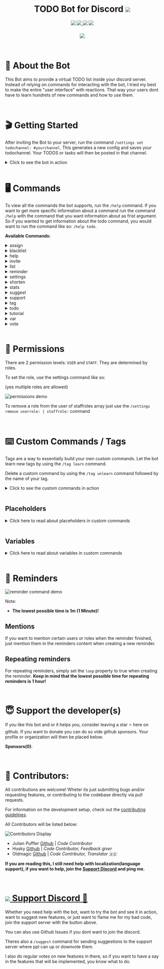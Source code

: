 <h1 align="center"> TODO Bot for  Discord  
<a href="http://invite.todo-bot.xyz">
    <img src="https://img.shields.io/badge/Add%20Bot-7289DA.svg?style=for-the-badge"/>
</a>
</h1>

<h4 align="center">

<img src="https://img.shields.io/badge/commitizen-friendly-brightgreen.svg?style=for-the-badge" />

<a href="https://discord.gg/RuEdX5T">
<img src="https://img.shields.io/discord/710022036252262485?style=for-the-badge"/>
</a>

<img src="https://img.shields.io/github/license/MeerBiene/TODOBOT?style=for-the-badge"/>
<img src="https://img.shields.io/endpoint?url=https://wakapi.stlf.me/api/compat/shields/v1/meerbiene/interval:any/project:TODOBOT&color=green&style=for-the-badge">

</h4>

<h3 align="center">

<img src="https://raw.githubusercontent.com/shitcorp/TODOBOT/master/assets/todo_cmd_demo.gif" />
</h3>

<br>

# 📝 About the Bot

This Bot aims to provide a virtual TODO list inside your discord server. Instead of relying on commands for interacting with the bot, I tried my best to make the entire "user interface" with reactions. That way your users dont have to learn hundrets of new commands and how to use them.

<br>

# 🎬 Getting Started

After inviting the Bot to your server, run the command `/settings set todochannel: #yourchannel`. This generates a new config and saves your todochannel. Your TODOS or tasks will then be posted in that channel.

<details>
<summary>Click to see the bot in action</summary>

![getting started demo](https://github.com/shitcorp/TODOBOT/raw/main/assets/getting-started.gif)

</details>

<br>

# 🖥️ Commands

To view all the commands the bot supports, run the `/help` command. If you want to get more specific information about a command run the command `/help` with the command that you want information about as frist argument. So if you wanted to get information about the todo command, you would want to run the command like so: `/help todo`.

**Available Commands:**

<!--STARTCMDSECTION-->

<details>
<summary>assign</summary>

# /assign

> Assign someone to a task no matter if they want or not.

# Arguments

| Name | Description                                         | Type          | Required? |
| :--- | :-------------------------------------------------- | :------------ | :-------- |
| user | The user you want to assign.                        | User          | ✔️        |
| id   | ID of the task that you want to assing the user to. | String (Text) | ✔️        |

# Assign Command

Welcome to the documentation of the `assign` command. It is used to assign members to tasks.

</details>
<details>
<summary>blacklist</summary>

# /blacklist

> Blacklist user(s) and/or channel(s)

# Subcommands

## /blacklist add

| Name    | Description                       | Type    | Required? |
| :------ | :-------------------------------- | :------ | :-------- |
| user    | The user you want to blacklist    | User    | ❌        |
| channel | The channel you want to blacklist | Channel | ❌        |

## /blacklist remove

| Name    | Description                       | Type    | Required? |
| :------ | :-------------------------------- | :------ | :-------- |
| user    | The user you want to blacklist    | User    | ❌        |
| channel | The channel you want to blacklist | Channel | ❌        |

## /blacklist list

No arguments required. Description:

> Show your current blacklists.

</details>
<details>
<summary>help</summary>

# /help

> Show all available commands and their usage.

# Arguments

| Name    | Description                                     | Type          | Required? |
| :------ | :---------------------------------------------- | :------------ | :-------- |
| command | The command you want specific infomation about. | String (Text) | ❌        |

</details>
<details>
<summary>invite</summary>

# /invite

> Invite the bot to your server.

</details>
<details>
<summary>list</summary>

# /list

> List todos for your server. Use the 🔄 emoji to repot the currently open todo. Use the arrow emojis to navigate.

</details>
<details>
<summary>reminder</summary>

# /reminder

> Create, edit and view reminders

# Subcommands

## /reminder create

| Name               | Description                                                 | Type                       | Required? |
| :----------------- | :---------------------------------------------------------- | :------------------------- | :-------- |
| time               | After this timespan you will be reminded.                   | Number (0, 1, 2, 3, 4 ...) | ✔️        |
| unit               | Minutes? Hours? Seconds? Choose now.                        | String (Text)              | ✔️        |
| content            | Reminder Text that will be shown when the reminder expires. | String (Text)              | ✔️        |
| participants       | Choose another user or users that should also be reminded.  | User                       | ❌        |
| participatingRoles | Choose a role that should be reminded.                      | Role                       | ❌        |

## /reminder view

No arguments required. Description:

> View your reminder(s).

</details>
<details>
<summary>settings</summary>

# /settings

> View and edit bot settings.

# Subcommands

## /settings set

| Name            | Description                                                                             | Type                    | Required? |
| :-------------- | :-------------------------------------------------------------------------------------- | :---------------------- | :-------- |
| prefix          | The prefix the bot will use for your custom commands or tags.                           | String (Text)           | ❌        |
| todochannel     | The channel that will be used to post your todos in.                                    | Channel                 | ❌        |
| readonlychannel | The channel that will be used to keep your community updated.                           | Channel                 | ❌        |
| userrole        | Add a new userrole. Userroles can interact with the bot but cannot change bot settings. | Role                    | ❌        |
| staffrole       | Add a new staffrole. Staffroles can edit bot settings and force assign users.           | Role                    | ❌        |
| language        | The language the bot uses to talk to you.                                               | String (Text)           | ❌        |
| autopurge       | Toggle messages being auto purged in the todochannel.                                   | Boolean (true or false) | ❌        |
| todomode        | Toggle between simple (one channel) and advanced (multiple channels) mode               | String (Text)           | ❌        |

## /settings view

No arguments required. Description:

> View your current settings.

## /settings remove

| Name      | Description                                                                             | Type | Required? |
| :-------- | :-------------------------------------------------------------------------------------- | :--- | :-------- |
| userrole  | Add a new userrole. Userroles can interact with the bot but cannot change bot settings. | Role | ❌        |
| staffrole | Add a new staffrole. Staffroles can edit bot settings and force assign users.           | Role | ❌        |

</details>
<details>
<summary>shorten</summary>

# /shorten

> Shorten a link.

# Arguments

| Name   | Description                                         | Type          | Required? |
| :----- | :-------------------------------------------------- | :------------ | :-------- |
| Link   | The link that you want to get shortened.            | String (Text) | ✔️        |
| Domain | The domain you want to use for your shortened link. | String (Text) | ❌        |

</details>
<details>
<summary>stats</summary>

# /stats

> Show some bot statistics like memory or CPU Usage.

</details>
<details>
<summary>suggest</summary>

# /suggest

> Suggest new features to be added into the bot

# Arguments

| Name   | Description                                         | Type                    | Required? |
| :----- | :-------------------------------------------------- | :---------------------- | :-------- |
| text   | Your suggestion                                     | String (Text)           | ✔️        |
| image  | If you want to attach an image, paste the link here | String (Text)           | ❌        |
| hidden | Hide the server where this suggestion was sent      | Boolean (true or false) | ❌        |

</details>
<details>
<summary>support</summary>

# /support

> Get information on how to contact the developer(s).

</details>
<details>
<summary>tag</summary>

# /tag

> Bild your own commands like a pro.

# Subcommands

## /tag learn

| Name    | Description                                                            | Type          | Required? |
| :------ | :--------------------------------------------------------------------- | :------------ | :-------- |
| name    | The name of your new command/tag.                                      | String (Text) | ✔️        |
| content | This is the content that will be sent when your custom command is run. | String (Text) | ✔️        |

## /tag unlearn

| Name | Description                     | Type          | Required? |
| :--- | :------------------------------ | :------------ | :-------- |
| name | The command you want to delete. | String (Text) | ✔️        |

## /tag edit

| Name    | Description                                      | Type          | Required? |
| :------ | :----------------------------------------------- | :------------ | :-------- |
| name    | Name of the command you want to edit.            | String (Text) | ✔️        |
| content | The content that you want to save as the new tag | String (Text) | ✔️        |

## /tag list

No arguments required. Description:

> List available tags.

</details>
<details>
<summary>todo</summary>

# /todo

> Create a new TODO object

# Arguments

| Name     | Description                                                                                       | Type                    | Required? |
| :------- | :------------------------------------------------------------------------------------------------ | :---------------------- | :-------- |
| title    | Title of the TODO object                                                                          | String (Text)           | ✔️        |
| tasks    | The tasks that belong to this todo. Seperate them with a semicolon (;). Maximum 10 tasks allowed! | String (Text)           | ❌        |
| content  | Content of the TODO object                                                                        | String (Text)           | ❌        |
| url      | Attach a link to the todo                                                                         | String (Text)           | ❌        |
| image    | Attach an image to the todo. Has to be a discord attachment link.                                 | String (Text)           | ❌        |
| category | The category this todo should belong to.                                                          | String (Text)           | ❌        |
| loop     | Create repeating tasks                                                                            | Boolean (true or false) | ❌        |

# Images & Attachments

If you want to attach an image to your task, you can simply upload an image and give it a title like so: {{thisismytitle}} ("thisismytitle" will then be the title to reference).

When creating your task then reference the image with your title in the image options. The image will then be embedded into your todo list. **Note:** The image will be available 24hrs after uploading (for every guild member). This is due to the bot caching the links to images that are uploaded with the special tags (the double curly brackets {{}}).

For attaching normal links, just put them in the url option, if will then be shown as attachment in your todo list.

</details>
<details>
<summary>tutorial</summary>

# /tutorial

> Get a short tutorial on how to use the bot.

</details>
<details>
<summary>var</summary>

# /var

> Set, view, edit and delete configvariables. Use them in your tags like so: <%foo%> to be replaced with the variable 'foo'

# Subcommands

## /var create

| Name  | Description                             | Type          | Required? |
| :---- | :-------------------------------------- | :------------ | :-------- |
| name  | How you want your variable to be named. | String (Text) | ✔️        |
| value | The value your variable should hold.    | String (Text) | ✔️        |

## /var view

No arguments required. Description:

> Show your already registered variables

## /var edit

| Name  | Description                           | Type          | Required? |
| :---- | :------------------------------------ | :------------ | :-------- |
| name  | Name of the variable you want to edit | String (Text) | ✔️        |
| value | The new value for your variable       | String (Text) | ✔️        |

## /var delete

| Name | Description                             | Type          | Required? |
| :--- | :-------------------------------------- | :------------ | :-------- |
| name | Name of the variable you want to delete | String (Text) | ✔️        |

</details>
<details>
<summary>vote</summary>

# /vote

> If you like the bot vote for it!

</details>

<!--ENDCMDSECTION-->

<br>

# 🔐 Permissions

There are 2 permission levels: `USER` and `STAFF`. They are determined by roles.

To set the role, use the settings command like so:

(yes multiple roles are allowed)

![permissions demo](https://github.com/shitcorp/TODOBOT/raw/main/assets/permissions.gif)

To remove a role from the user of staffroles array just use the `/settings remove userrole: | staffrole:` command

<br>

# ⌨️ Custom Commands / Tags

Tags are a way to essentially build your own custom commands. Let the bot learn new tags by using the `/tag learn` command.

Delete a custom command by using the `/tag unlearn` command followed by the name of your tag.

<details>
<summary>Click to see the custom commands in action</summary>

![tag command demo video](https://github.com/shitcorp/TODOBOT/raw/main/assets/tagcmd_demo.gif)

</details>

<br>

## **Placeholders**

<details>
<summary>Click here to read about placeholders in custom commands</summary>

Placeholders are words that you can place inside your tags, that will be replaced with a certain value, when the custom command is run.

Available Placeholders:

```diff
+ <MEMCOUNT> => Will be rpelaced with the membercount of the current guild
+ <JOIN_POS> => Will be replaced by the join position of the message author
+ <EMBED> => Will generate an embed with your tag message. Optional Parameters are <COLOR> BLUE </COLOR>, (make sure to include a space after the color tags) <IMG> img.todo-bot.xyz/bliDnJn </IMG>, <THUMB> img.todo-bot.xyz/bZLhbHl </THUMB>
+ <PROCESSED> => Will be replaced with the amount of processed tasks by the message author
+ <SUBMITTED> => Will be replaced with the amount of submitted tasks by the message author
+ <MSG_AUTHOR> => Will tag the message author
+ <MSG_AUTHOR_ID> => Will be replaced with the message author id
+ <MSG_AUTHOR_NAME> => Will be replaced with the message authors username, so in my case "MeerBiene"
+ <MSG_AUTHOR_TAG> => Will be replaced with the message authors tag, so in my case "MeerBiene#7060"
+ <GUILD_NAME> => Will be replaced with the guilds name where the message was sent
```

**Notes:**

- All placeholders are ignorecase, so you can use them like `<join_pos>` or `<guild_name>`

- You can combine all the placeholders, so you can use the `<guild_name>` placeholder within an embed

</details>

<br>

## **Variables**

<details>
<summary>Click here to read about variables in custom commands</summary>

Variables are a way to store key-value pairs for your guild/server, so you can use them in your tags. This is useful if you have a discord for lets say a game server where the ip could change. To follow our example, we would create a variable called `ip` and store the ip adress:

![variable command demo](https://github.com/shitcorp/TODOBOT/raw/main/assets/vars_demo.gif)

</details>

<br>

# 🔔 Reminders

![reminder command demo](https://github.com/shitcorp/TODOBOT/raw/main/assets/reminder_cmd_demo.gif)

Note:

- **The lowest possible time is 1m (1 Minute)!**

## **Mentions**

If you want to mention certain users or roles when the reminder finished, just mention them in the reminders content when creating a new reminder.

## **Repeating reminders**

For repeating reminders, simply set the `loop` property to true when creating the reminder. **Keep in mind that the lowest possible time for repeating reminders is 1 hour!**

<br>

# 😇 Support the developer(s)

If you like this bot and or it helps you, consider leaving a star ⭐ here on github. If you want to donate you can do so vide github sponsors. Your profile or organization will then be placed below.

**Sponsors(0)**:

<br>

# 👥 Contributors:

All contributions are welcome! Wheter its just submitting bugs and/or requesting features, or contributing to the codebase directly via pull requests.

For information on the development setup, check out the [contributing guidelines](https://github.com/shitcorp/TODOBOT/tree/main/.github/CONTRIBUTING.md).

All Contributors will be listed below:

![Contributors Display](https://badges.pufler.dev/contributors/shitcorp/TODOBOT?size=50&padding=5&bots=false)

- Julian Puffler [Github](https://github.com/puf17640) | _Code Contributor_
- Husky [Github](https://github.com/Huskydog9988) | _Code Contributor, Feedback giver_
- Oldmagic [Github](https://github.com/oldmagic) | _Code Contributor, Translator 🇸🇪_

**If you are reading this, I still need help with localization(language support), if you want to help, join the [Support Discord](https://discord.gg/RuEdX5T) and ping me.**

<br>

<h1>
<a href="https://discord.gg/RuEdX5T">
<img src="https://img.shields.io/discord/710022036252262485?style=for-the-badge"/>
Support Discord
💬
</a>
</h1>

Whether you need help with the bot, want to try the bot and see it in action, want to suggest new features, or just want to flame me for my bad code, join the support server with the button above.

You can also use Github Issues if you dont want to join the discord.

Theres also a `/suggest` command for sending suggestions to the support server where ppl can up or downvote them.

I also do regular votes on new features in there, so if you want to have a say in the features that will be implemented, you know what to do.
